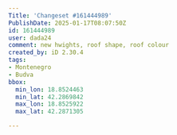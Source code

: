 ```yaml
---
Title: 'Changeset #161444989'
PublishDate: 2025-01-17T08:07:50Z
id: 161444989
user: dada24
comment: new hwights, roof shape, roof colour
created_by: iD 2.30.4
tags:
- Montenegro
- Budva
bbox:
  min_lon: 18.8524463
  min_lat: 42.2869842
  max_lon: 18.8525922
  max_lat: 42.2871305

---
```

